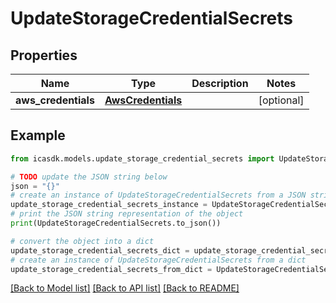 # UpdateStorageCredentialSecrets


## Properties

Name | Type | Description | Notes
------------ | ------------- | ------------- | -------------
**aws_credentials** | [**AwsCredentials**](AwsCredentials.md) |  | [optional] 

## Example

```python
from icasdk.models.update_storage_credential_secrets import UpdateStorageCredentialSecrets

# TODO update the JSON string below
json = "{}"
# create an instance of UpdateStorageCredentialSecrets from a JSON string
update_storage_credential_secrets_instance = UpdateStorageCredentialSecrets.from_json(json)
# print the JSON string representation of the object
print(UpdateStorageCredentialSecrets.to_json())

# convert the object into a dict
update_storage_credential_secrets_dict = update_storage_credential_secrets_instance.to_dict()
# create an instance of UpdateStorageCredentialSecrets from a dict
update_storage_credential_secrets_from_dict = UpdateStorageCredentialSecrets.from_dict(update_storage_credential_secrets_dict)
```
[[Back to Model list]](../README.md#documentation-for-models) [[Back to API list]](../README.md#documentation-for-api-endpoints) [[Back to README]](../README.md)


